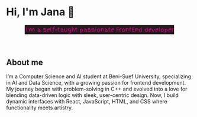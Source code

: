 # Hi, I'm Jana 👋

<p align="center"><a href="https://www.canva.com/design/DAGwK3nATQs/WpJwE6qTiCj6aWvWXwGUrg/edit?utm_content=DAGwK3nATQs&utm_campaign=designshare&utm_medium=link2&utm_source=sharebutton"><img width="80%" alt="Hello, I'm Anurag. I do open source!" src="/img/2.PNG" /></a></p>

<br />

## About me 
 I’m a Computer Science and AI student at Beni-Suef University, specializing in AI and Data Science, with a growing passion for frontend development. My journey began with problem-solving in C++ and evolved into a love for blending data-driven logic with sleek, user-centric design. Now, I build dynamic interfaces with React, JavaScript, HTML, and CSS where functionality meets artistry.